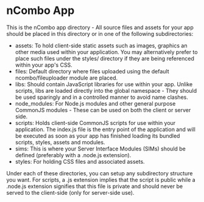 nCombo App
======

This is the nCombo app directory - All source files and assets for your app should be placed in this directory or in one of the following subdirectories:

- assets: To hold client-side static assets such as images, graphics an other media used within your application. You may alternatively prefer to place such files under the styles/ directory if they are being referenced within your app's CSS.
- files: Default directory where files uploaded using the default ncombo/fileuploader module are placed.
- libs: Should contain JavaScript libraries for use within your app. Unlike scripts, libs are loaded directly into the global namespace - They should be used sparingly and in a controlled manner to avoid name clashes.
- node_modules: For Node.js modules and other general purpose CommonJS modules - These can be used on both the client or server side.
- scripts: Holds client-side CommonJS scripts for use within your application. The index.js file is the entry point of the application and will be executed as soon as your app has finished loading its bundled scripts, styles, assets and modules.
- sims: This is where your Server Interface Modules (SIMs) should be defined (preferably with a .node.js extension).
- styles: For holding CSS files and associated assets.

Under each of these directories, you can setup any subdirectory structure you want.
For scripts, a .js extension implies that the script is public while a .node.js extension signifies that this file is private and should never be served to the client-side (only for server-side use).